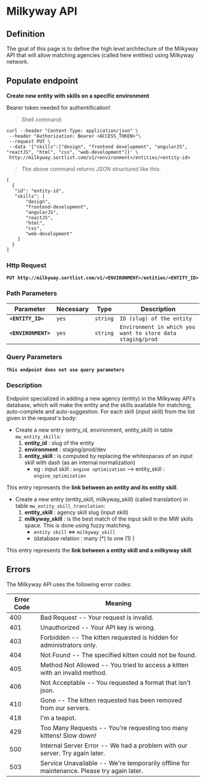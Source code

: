 # Milkyway API

## Definition

The goal of this page is to define the high level architecture of the Milkyway API that will allow matching agencies (called here entities) using Milkyway network.


## **Populate endpoint** 
**Create new entity with skills on a specific environment**

<aside class="warning">
Bearer token needed for authentification!
</aside>

>Shell command:

```shell
curl --header "Content-Type: application/json" \
 --header "Authorization: Bearer <ACCESS_TOKEN>"\
 --request PUT \
 --data '{"skills":["design", "frontend development", "angularJS", "reactJS", "html", "css", "web-development"]}' \
 http://milkyway.sortlist.com/v1/<environment>/entities/<entity-id>
```
>The above command returns JSON structured like this:

```shell
[
  {
   "id": "entity-id",
   "skills": [
       "design",
       "frontend-development",
       "angularJS",
       "reactJS",
       "html",
       "css",
       "web-development"
    ]
  }
]
```

### Http Request

**`PUT http://milkyway.sortlist.com/v1/<ENVIRONMENT>/entities/<ENTITY_ID>`**

### Path Parameters

Parameter | Necessary | Type | Description
--------- | -------- | ------- | -----------
**`<ENTITY_ID>`** | `yes` | `string` | `ID (slug) of the entity`
**`<ENVIRONMENT>`** | `yes` | `string` | `Environment in which you want to store data staging/prod`

### Query Parameters

**`This endpoint does not use query parameters`**

### Description
Endpoint specialized in adding a new agency (entity) in the Milkyway API's database, which will make the entity and the skills available for matching, auto-complete and auto-suggestion.
For each skill (input skill) from the list given in the request's body:

* Create a new entry (entry_id, environment, entity_skill) in table `mw_entity_skills`:
  1. **entity_id** : slug of the entity
  2. **environment** : staging/prod/dev
  3. **entity_skill** : is computed by replacing the whitespaces of an input skill with dash (as an internal normalization)
      * eg : input skill : `engine optimization` --> entity_skill : `engine_optimization`

This entry represents the **link between an entity and its entity skill**.

* Create a new entry (entity_skill, milkyway_skill) (called translation) in table `mw_entity_skill_translation`:
  1. **entity_skill** : agency skill slug (input skill)
  2. **milkyway_skill** : is the best match of the input skill in the MW skills space. This is done using fuzzy matching.
      * `entity skill`		<=>	 	`milkyway_skill`
      * (database relation :  many (*) to one (1) )


This entry represents the **link between a entity skill and a milkyway skill**.

## Errors
The Milkyway API uses the following error codes:

Error Code | Meaning
---------- | -------
400 | Bad Request -- Your request is invalid.
401 | Unauthorized -- Your API key is wrong.
403 | Forbidden -- The kitten requested is hidden for administrators only.
404 | Not Found -- The specified kitten could not be found.
405 | Method Not Allowed -- You tried to access a kitten with an invalid method.
406 | Not Acceptable -- You requested a format that isn't json.
410 | Gone -- The kitten requested has been removed from our servers.
418 | I'm a teapot.
429 | Too Many Requests -- You're requesting too many kittens! Slow down!
500 | Internal Server Error -- We had a problem with our server. Try again later.
503 | Service Unavailable -- We're temporarily offline for maintenance. Please try again later.
